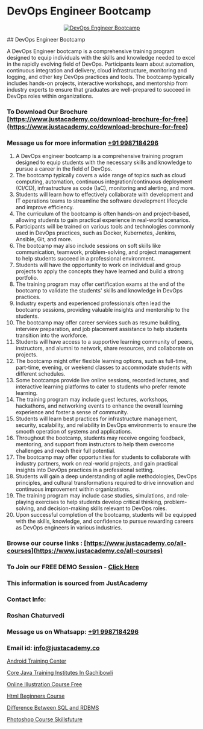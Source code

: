 # DevOps Engineer Bootcamp

<p align="center">
  <a href="https://justacademy.co/course-detail/devops-training">
    <img src="https://justacademy.co/storage2/course_image/1710765394_course_image.webp" alt="DevOps Engineer Bootcamp">
  </a>
</p>
## DevOps Engineer Bootcamp

A DevOps Engineer bootcamp is a comprehensive training program designed to equip individuals with the skills and knowledge needed to excel in the rapidly evolving field of DevOps. Participants learn about automation, continuous integration and delivery, cloud infrastructure, monitoring and logging, and other key DevOps practices and tools. The bootcamp typically includes hands-on projects, interactive workshops, and mentorship from industry experts to ensure that graduates are well-prepared to succeed in DevOps roles within organizations.
### To Download Our Brochure [https://www.justacademy.co/download-brochure-for-free](https://www.justacademy.co/download-brochure-for-free)
### Message us for more information [+91 9987184296](https://api.whatsapp.com/send?phone=919987184296)
1) A DevOps engineer bootcamp is a comprehensive training program designed to equip students with the necessary skills and knowledge to pursue a career in the field of DevOps.
2) The bootcamp typically covers a wide range of topics such as cloud computing, automation, continuous integration/continuous deployment (CI/CD), infrastructure as code (IaC), monitoring and alerting, and more.
3) Students will learn how to effectively collaborate with development and IT operations teams to streamline the software development lifecycle and improve efficiency.
4) The curriculum of the bootcamp is often hands-on and project-based, allowing students to gain practical experience in real-world scenarios.
5) Participants will be trained on various tools and technologies commonly used in DevOps practices, such as Docker, Kubernetes, Jenkins, Ansible, Git, and more.
6) The bootcamp may also include sessions on soft skills like communication, teamwork, problem-solving, and project management to help students succeed in a professional environment.
7) Students will have the opportunity to work on individual and group projects to apply the concepts they have learned and build a strong portfolio.
8) The training program may offer certification exams at the end of the bootcamp to validate the students' skills and knowledge in DevOps practices.
9) Industry experts and experienced professionals often lead the bootcamp sessions, providing valuable insights and mentorship to the students.
10) The bootcamp may offer career services such as resume building, interview preparation, and job placement assistance to help students transition into the workforce.
11) Students will have access to a supportive learning community of peers, instructors, and alumni to network, share resources, and collaborate on projects.
12) The bootcamp might offer flexible learning options, such as full-time, part-time, evening, or weekend classes to accommodate students with different schedules.
13) Some bootcamps provide live online sessions, recorded lectures, and interactive learning platforms to cater to students who prefer remote learning.
14) The training program may include guest lectures, workshops, hackathons, and networking events to enhance the overall learning experience and foster a sense of community.
15) Students will learn best practices for infrastructure management, security, scalability, and reliability in DevOps environments to ensure the smooth operation of systems and applications.
16) Throughout the bootcamp, students may receive ongoing feedback, mentoring, and support from instructors to help them overcome challenges and reach their full potential.
17) The bootcamp may offer opportunities for students to collaborate with industry partners, work on real-world projects, and gain practical insights into DevOps practices in a professional setting.
18) Students will gain a deep understanding of agile methodologies, DevOps principles, and cultural transformations required to drive innovation and continuous improvement within organizations.
19) The training program may include case studies, simulations, and role-playing exercises to help students develop critical thinking, problem-solving, and decision-making skills relevant to DevOps roles.
20) Upon successful completion of the bootcamp, students will be equipped with the skills, knowledge, and confidence to pursue rewarding careers as DevOps engineers in various industries.

### Browse our course links : [https://www.justacademy.co/all-courses](https://www.justacademy.co/all-courses) 
### To Join our FREE DEMO Session - [Click Here](https://www.justacademy.co/register-for-course-demo)


### This information is sourced from JustAcademy
### Contact Info:
### Roshan Chaturvedi
### Message us on Whatsapp: [+91 9987184296](https://api.whatsapp.com/send?phone=919987184296)
### Email id: [info@justacademy.co](mailto:info@justacademy.co)
                
[Android Training Center](https://www.linkedin.com/pulse/android-training-center-justacademy-sunnyvale-kmucf/)

[Core Java Training Institutes In Gachibowli](https://www.linkedin.com/pulse/core-java-training-institutes-gachibowli-justacademy-chicago-kthje?trackingId=6Gnd66lOzPiOt%2FlNcASIQQ%3D%3D&lipi=urn%3Ali%3Apage%3Ad_flagship3_company_admin%3BxzhODhyIS1OF3GFeJJCsZw%3D%3D)

[Online Illustration Course Free](https://medium.com/@negishivu99/online-illustration-course-free-705f8278d8ae)

[Html Beginners Course](https://medium.com/@negishivu99/html-beginners-course-d3e614556c1c)

[Difference Between SQL and RDBMS](https://justacademyin.github.io/justacademy/difference-between-sql-and-rdbms)

[Photoshop Course Skillsfuture](https://justacademyin.github.io/justacademy/photoshop-course-skillsfuture)

